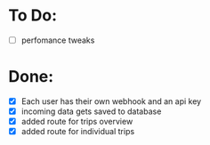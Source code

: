 # To Do:
- [ ] perfomance tweaks


# Done:
- [x] Each user has their own webhook and an api key
- [x] incoming data gets saved to database
- [x] added route for trips overview
- [x] added route for individual trips

